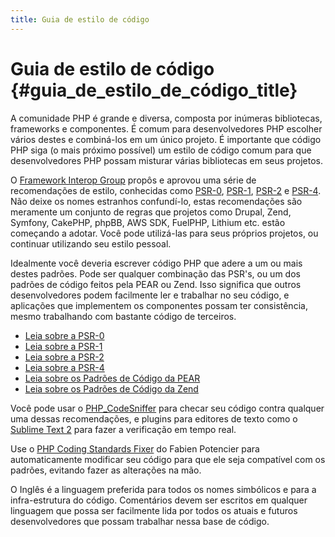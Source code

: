 ```yaml
---
title: Guia de estilo de código
---
```

# Guia de estilo de código {#guia_de_estilo_de_código_title}

A comunidade PHP é grande e diversa, composta por inúmeras bibliotecas, frameworks e componentes. É comum para
desenvolvedores PHP escolher vários destes e combiná-los em um único projeto. É importante que código PHP siga (o
mais próximo possível) um estilo de código comum para que desenvolvedores PHP possam misturar várias bibliotecas em
seus projetos.

O [Framework Interop Group][fig] propôs e aprovou uma série de recomendações de estilo, conhecidas como [PSR-0][psr0],
[PSR-1][psr1], [PSR-2][psr2] e [PSR-4][psr4]. Não deixe os nomes estranhos confundí-lo, estas recomendações são meramente um conjunto
de regras que projetos como Drupal, Zend, Symfony, CakePHP, phpBB, AWS SDK, FuelPHP, Lithium etc. estão começando a
adotar. Você pode utilizá-las para seus próprios projetos, ou continuar utilizando seu estilo pessoal.

Idealmente você deveria escrever código PHP que adere a um ou mais destes padrões. Pode ser qualquer combinação das
PSR's, ou um dos padrões de código feitos pela PEAR ou Zend. Isso significa que outros desenvolvedores podem facilmente
ler e trabalhar no seu código, e aplicações que implementem os componentes possam ter consistência, mesmo trabalhando
com bastante código de terceiros.

* [Leia sobre a PSR-0][psr0]
* [Leia sobre a PSR-1][psr1]
* [Leia sobre a PSR-2][psr2]
* [Leia sobre a PSR-4][psr4]
* [Leia sobre os Padrões de Código da PEAR][pear-cs]
* [Leia sobre os Padrões de Código da Zend][zend-cs]

Você pode usar o [PHP_CodeSniffer][phpcs] para checar seu código contra qualquer uma dessas recomendações, e plugins
para editores de texto como o [Sublime Text 2][st-cs] para fazer a verificação em tempo real.

Use o [PHP Coding Standards Fixer][phpcsfixer] do Fabien Potencier para automaticamente modificar seu código para que
ele seja compatível com os padrões, evitando fazer as alterações na mão.

O Inglês é a linguagem preferida para todos os nomes simbólicos e para a infra-estrutura do código. Comentários devem
ser escritos em qualquer linguagem que possa ser facilmente lida por todos os atuais e futuros desenvolvedores que
possam trabalhar nessa base de código.

[fig]: http://www.php-fig.org/
[psr0]: https://github.com/php-fig/fig-standards/blob/master/accepted/PSR-0.md
[psr1]: https://github.com/php-fig/fig-standards/blob/master/accepted/PSR-1-basic-coding-standard.md
[psr2]: https://github.com/php-fig/fig-standards/blob/master/accepted/PSR-2-coding-style-guide.md
[psr4]: https://github.com/php-fig/fig-standards/blob/master/accepted/PSR-4-autoloader.md
[pear-cs]: http://pear.php.net/manual/en/standards.php
[zend-cs]: http://framework.zend.com/wiki/display/ZFDEV2/Coding+Standards
[phpcs]: http://pear.php.net/package/PHP_CodeSniffer/
[st-cs]: https://github.com/benmatselby/sublime-phpcs
[phpcsfixer]: http://cs.sensiolabs.org/
